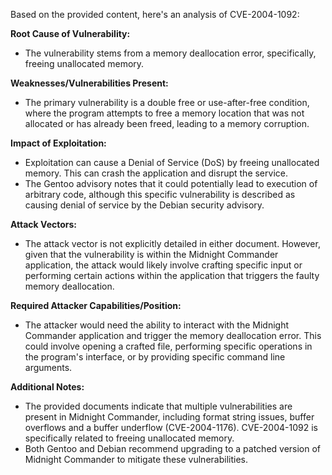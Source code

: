 Based on the provided content, here's an analysis of CVE-2004-1092:

**Root Cause of Vulnerability:**
- The vulnerability stems from a memory deallocation error, specifically, freeing unallocated memory.

**Weaknesses/Vulnerabilities Present:**
- The primary vulnerability is a double free or use-after-free condition, where the program attempts to free a memory location that was not allocated or has already been freed, leading to a memory corruption.

**Impact of Exploitation:**
- Exploitation can cause a Denial of Service (DoS) by freeing unallocated memory. This can crash the application and disrupt the service.
- The Gentoo advisory notes that it could potentially lead to execution of arbitrary code, although this specific vulnerability is described as causing denial of service by the Debian security advisory.

**Attack Vectors:**
- The attack vector is not explicitly detailed in either document. However, given that the vulnerability is within the Midnight Commander application, the attack would likely involve crafting specific input or performing certain actions within the application that triggers the faulty memory deallocation.

**Required Attacker Capabilities/Position:**
- The attacker would need the ability to interact with the Midnight Commander application and trigger the memory deallocation error. This could involve opening a crafted file, performing specific operations in the program's interface, or by providing specific command line arguments.

**Additional Notes:**
- The provided documents indicate that multiple vulnerabilities are present in Midnight Commander, including format string issues, buffer overflows and a buffer underflow (CVE-2004-1176). CVE-2004-1092 is specifically related to freeing unallocated memory.
- Both Gentoo and Debian recommend upgrading to a patched version of Midnight Commander to mitigate these vulnerabilities.
